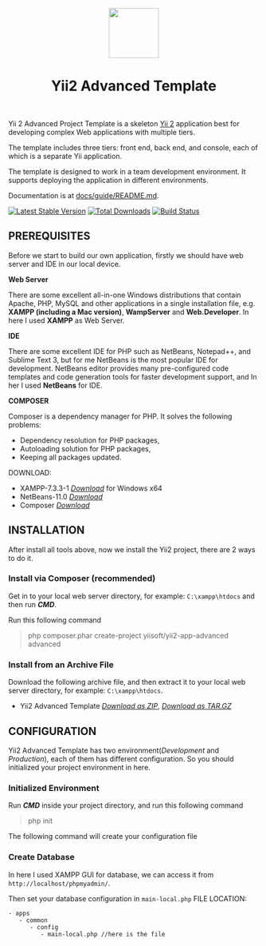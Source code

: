 <p align="center">
    <a href="https://github.com/yiisoft" target="_blank">
        <img src="https://avatars0.githubusercontent.com/u/993323" height="100px">
    </a>
    <h1 align="center">Yii2 Advanced Template</h1>
    <br>
</p>

Yii 2 Advanced Project Template is a skeleton [Yii 2](http://www.yiiframework.com/) application best for
developing complex Web applications with multiple tiers.

The template includes three tiers: front end, back end, and console, each of which
is a separate Yii application.

The template is designed to work in a team development environment. It supports
deploying the application in different environments.

Documentation is at [docs/guide/README.md](docs/guide/README.md).

[![Latest Stable Version](https://img.shields.io/packagist/v/yiisoft/yii2-app-advanced.svg)](https://packagist.org/packages/yiisoft/yii2-app-advanced)
[![Total Downloads](https://img.shields.io/packagist/dt/yiisoft/yii2-app-advanced.svg)](https://packagist.org/packages/yiisoft/yii2-app-advanced)
[![Build Status](https://travis-ci.org/yiisoft/yii2-app-advanced.svg?branch=master)](https://travis-ci.org/yiisoft/yii2-app-advanced)

## PREREQUISITES
Before we start to build our own application, firstly we should have web server and IDE in our local device.

**Web Server**

There are some excellent all-in-one Windows distributions that contain Apache, PHP, MySQL and other applications in a single installation file, e.g. **XAMPP (including a Mac version)**, **WampServer** and **Web.Developer**. In here I used **XAMPP** as Web Server.

**IDE**

There are some excellent IDE for PHP such as NetBeans, Notepad++, and Sublime Text 3, but for me NetBeans is the most popular IDE for development. NetBeans editor provides many pre-configured code templates and code generation tools for faster development support, and In her I used **NetBeans** for IDE.

**COMPOSER**

Composer is a dependency manager for PHP. It solves the following problems:
- Dependency resolution for PHP packages,
- Autoloading solution for PHP packages,
- Keeping all packages updated.


DOWNLOAD:

- XAMPP-7.3.3-1 [_Download_](bit.ly/2InGmvO) for Windows x64    
- NetBeans-11.0 [_Download_](https://pages.github.com/)
- Composer [_Download_](http://bit.ly/2Kp6Y24)

## INSTALLATION
After install all tools above, now we install the Yii2 project, there are 2 ways to do it.

### Install via Composer (recommended)
Get in to your local web server directory, for example: `C:\xampp\htdocs` and then run **_CMD_**.

Run this following command
> php composer.phar create-project yiisoft/yii2-app-advanced advanced

### Install from an Archive File

Download the following archive file, and then extract it to your local web server directory, for example: `C:\xampp\htdocs`.
- Yii2 Advanced Template [_Download as ZIP_](http://bit.ly/2Ge50xh), [_Download as TAR.GZ_](http://bit.ly/2Z4e27F)

## CONFIGURATION

Yii2 Advanced Template has two environment(_Development_ and _Production_), each of them has different configuration. So you should initialized your project environment in here.

### Initialized Environment
Run **_CMD_** inside your project directory, and run this following command
> php init

The following command will create your configuration file

### Create Database
In here I used XAMPP GUI for database, we can access it from `http://localhost/phpmyadmin/`.

Then set your database configuration in `main-local.php`
FILE LOCATION:
```
- apps
   - common
      - config
         - main-local.php //here is the file
```
